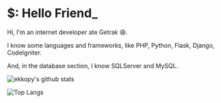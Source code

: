 # $: Hello Friend_

Hi, I'm an internet developer ate Getrak :smile:.

I know some languages and frameworks, like PHP, Python, Flask, Django, CodeIgniter.

And, in the database section, I know SQLServer and MySQL.

![ekkopy's github stats](https://github-readme-stats.vercel.app/api?username=ekkopy&theme=dark)

![Top Langs](https://github-readme-stats.vercel.app/api/top-langs/?username=ekkopy&hide=vimscript&layout=compact&theme=dark)
